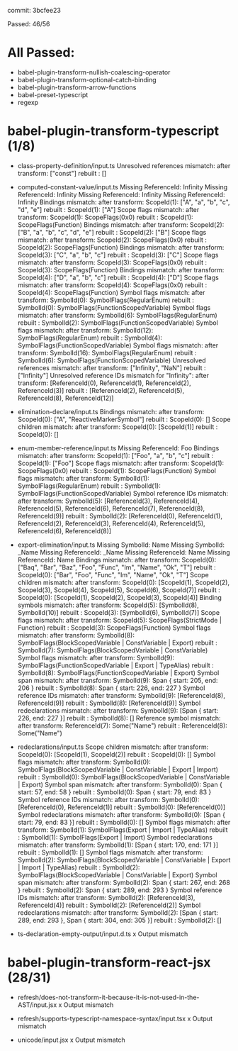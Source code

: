 commit: 3bcfee23

Passed: 46/56

# All Passed:
* babel-plugin-transform-nullish-coalescing-operator
* babel-plugin-transform-optional-catch-binding
* babel-plugin-transform-arrow-functions
* babel-preset-typescript
* regexp


# babel-plugin-transform-typescript (1/8)
* class-property-definition/input.ts
Unresolved references mismatch:
after transform: ["const"]
rebuilt        : []

* computed-constant-value/input.ts
Missing ReferenceId: Infinity
Missing ReferenceId: Infinity
Missing ReferenceId: Infinity
Missing ReferenceId: Infinity
Bindings mismatch:
after transform: ScopeId(1): ["A", "a", "b", "c", "d", "e"]
rebuilt        : ScopeId(1): ["A"]
Scope flags mismatch:
after transform: ScopeId(1): ScopeFlags(0x0)
rebuilt        : ScopeId(1): ScopeFlags(Function)
Bindings mismatch:
after transform: ScopeId(2): ["B", "a", "b", "c", "d", "e"]
rebuilt        : ScopeId(2): ["B"]
Scope flags mismatch:
after transform: ScopeId(2): ScopeFlags(0x0)
rebuilt        : ScopeId(2): ScopeFlags(Function)
Bindings mismatch:
after transform: ScopeId(3): ["C", "a", "b", "c"]
rebuilt        : ScopeId(3): ["C"]
Scope flags mismatch:
after transform: ScopeId(3): ScopeFlags(0x0)
rebuilt        : ScopeId(3): ScopeFlags(Function)
Bindings mismatch:
after transform: ScopeId(4): ["D", "a", "b", "c"]
rebuilt        : ScopeId(4): ["D"]
Scope flags mismatch:
after transform: ScopeId(4): ScopeFlags(0x0)
rebuilt        : ScopeId(4): ScopeFlags(Function)
Symbol flags mismatch:
after transform: SymbolId(0): SymbolFlags(RegularEnum)
rebuilt        : SymbolId(0): SymbolFlags(FunctionScopedVariable)
Symbol flags mismatch:
after transform: SymbolId(6): SymbolFlags(RegularEnum)
rebuilt        : SymbolId(2): SymbolFlags(FunctionScopedVariable)
Symbol flags mismatch:
after transform: SymbolId(12): SymbolFlags(RegularEnum)
rebuilt        : SymbolId(4): SymbolFlags(FunctionScopedVariable)
Symbol flags mismatch:
after transform: SymbolId(16): SymbolFlags(RegularEnum)
rebuilt        : SymbolId(6): SymbolFlags(FunctionScopedVariable)
Unresolved references mismatch:
after transform: ["Infinity", "NaN"]
rebuilt        : ["Infinity"]
Unresolved reference IDs mismatch for "Infinity":
after transform: [ReferenceId(0), ReferenceId(1), ReferenceId(2), ReferenceId(3)]
rebuilt        : [ReferenceId(2), ReferenceId(5), ReferenceId(8), ReferenceId(12)]

* elimination-declare/input.ts
Bindings mismatch:
after transform: ScopeId(0): ["A", "ReactiveMarkerSymbol"]
rebuilt        : ScopeId(0): []
Scope children mismatch:
after transform: ScopeId(0): [ScopeId(1)]
rebuilt        : ScopeId(0): []

* enum-member-reference/input.ts
Missing ReferenceId: Foo
Bindings mismatch:
after transform: ScopeId(1): ["Foo", "a", "b", "c"]
rebuilt        : ScopeId(1): ["Foo"]
Scope flags mismatch:
after transform: ScopeId(1): ScopeFlags(0x0)
rebuilt        : ScopeId(1): ScopeFlags(Function)
Symbol flags mismatch:
after transform: SymbolId(1): SymbolFlags(RegularEnum)
rebuilt        : SymbolId(1): SymbolFlags(FunctionScopedVariable)
Symbol reference IDs mismatch:
after transform: SymbolId(5): [ReferenceId(3), ReferenceId(4), ReferenceId(5), ReferenceId(6), ReferenceId(7), ReferenceId(8), ReferenceId(9)]
rebuilt        : SymbolId(2): [ReferenceId(0), ReferenceId(1), ReferenceId(2), ReferenceId(3), ReferenceId(4), ReferenceId(5), ReferenceId(6), ReferenceId(8)]

* export-elimination/input.ts
Missing SymbolId: Name
Missing SymbolId: _Name
Missing ReferenceId: _Name
Missing ReferenceId: Name
Missing ReferenceId: Name
Bindings mismatch:
after transform: ScopeId(0): ["Baq", "Bar", "Baz", "Foo", "Func", "Im", "Name", "Ok", "T"]
rebuilt        : ScopeId(0): ["Bar", "Foo", "Func", "Im", "Name", "Ok", "T"]
Scope children mismatch:
after transform: ScopeId(0): [ScopeId(1), ScopeId(2), ScopeId(3), ScopeId(4), ScopeId(5), ScopeId(6), ScopeId(7)]
rebuilt        : ScopeId(0): [ScopeId(1), ScopeId(2), ScopeId(3), ScopeId(4)]
Binding symbols mismatch:
after transform: ScopeId(5): [SymbolId(8), SymbolId(10)]
rebuilt        : ScopeId(3): [SymbolId(6), SymbolId(7)]
Scope flags mismatch:
after transform: ScopeId(5): ScopeFlags(StrictMode | Function)
rebuilt        : ScopeId(3): ScopeFlags(Function)
Symbol flags mismatch:
after transform: SymbolId(8): SymbolFlags(BlockScopedVariable | ConstVariable | Export)
rebuilt        : SymbolId(7): SymbolFlags(BlockScopedVariable | ConstVariable)
Symbol flags mismatch:
after transform: SymbolId(9): SymbolFlags(FunctionScopedVariable | Export | TypeAlias)
rebuilt        : SymbolId(8): SymbolFlags(FunctionScopedVariable | Export)
Symbol span mismatch:
after transform: SymbolId(9): Span { start: 205, end: 206 }
rebuilt        : SymbolId(8): Span { start: 226, end: 227 }
Symbol reference IDs mismatch:
after transform: SymbolId(9): [ReferenceId(8), ReferenceId(9)]
rebuilt        : SymbolId(8): [ReferenceId(9)]
Symbol redeclarations mismatch:
after transform: SymbolId(9): [Span { start: 226, end: 227 }]
rebuilt        : SymbolId(8): []
Reference symbol mismatch:
after transform: ReferenceId(7): Some("Name")
rebuilt        : ReferenceId(8): Some("Name")

* redeclarations/input.ts
Scope children mismatch:
after transform: ScopeId(0): [ScopeId(1), ScopeId(2)]
rebuilt        : ScopeId(0): []
Symbol flags mismatch:
after transform: SymbolId(0): SymbolFlags(BlockScopedVariable | ConstVariable | Export | Import)
rebuilt        : SymbolId(0): SymbolFlags(BlockScopedVariable | ConstVariable | Export)
Symbol span mismatch:
after transform: SymbolId(0): Span { start: 57, end: 58 }
rebuilt        : SymbolId(0): Span { start: 79, end: 83 }
Symbol reference IDs mismatch:
after transform: SymbolId(0): [ReferenceId(0), ReferenceId(1)]
rebuilt        : SymbolId(0): [ReferenceId(0)]
Symbol redeclarations mismatch:
after transform: SymbolId(0): [Span { start: 79, end: 83 }]
rebuilt        : SymbolId(0): []
Symbol flags mismatch:
after transform: SymbolId(1): SymbolFlags(Export | Import | TypeAlias)
rebuilt        : SymbolId(1): SymbolFlags(Export | Import)
Symbol redeclarations mismatch:
after transform: SymbolId(1): [Span { start: 170, end: 171 }]
rebuilt        : SymbolId(1): []
Symbol flags mismatch:
after transform: SymbolId(2): SymbolFlags(BlockScopedVariable | ConstVariable | Export | Import | TypeAlias)
rebuilt        : SymbolId(2): SymbolFlags(BlockScopedVariable | ConstVariable | Export)
Symbol span mismatch:
after transform: SymbolId(2): Span { start: 267, end: 268 }
rebuilt        : SymbolId(2): Span { start: 289, end: 293 }
Symbol reference IDs mismatch:
after transform: SymbolId(2): [ReferenceId(3), ReferenceId(4)]
rebuilt        : SymbolId(2): [ReferenceId(2)]
Symbol redeclarations mismatch:
after transform: SymbolId(2): [Span { start: 289, end: 293 }, Span { start: 304, end: 305 }]
rebuilt        : SymbolId(2): []

* ts-declaration-empty-output/input.d.ts
x Output mismatch


# babel-plugin-transform-react-jsx (28/31)
* refresh/does-not-transform-it-because-it-is-not-used-in-the-AST/input.jsx
x Output mismatch

* refresh/supports-typescript-namespace-syntax/input.tsx
x Output mismatch

* unicode/input.jsx
x Output mismatch


